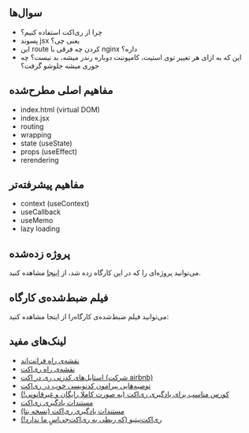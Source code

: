 ## سوال‌ها
- چرا از ری‌اکت استفاده کنیم؟
- پسوند jsx یعنی چی؟
- این route کردن چه فرقی با nginx داره؟
- این که به ازای هر تغییر توی استیت، کامپوننت دوباره رندر میشه، بد نیست؟ چه جوری میشه جلوشو گرفت؟

## مفاهیم اصلی مطرح‌شده
- index.html (virtual DOM)
- index.jsx  
- routing
- wrapping
- state (useState)
- props (useEffect)
- rerendering

## مفاهیم پیشرفته‌تر
- context (useContext)
- useCallback
- useMemo
- lazy loading

## پروژه زده‌شده

می‌توانید پروژه‌ای را که در این کارگاه زده شد، از [اینجا](https://github.com/mbehnasr/react-workshop-web-1400-sharif) مشاهده کنید.

## فیلم ضبط‌شده‌ی کارگاه
می‌توانید فیلم ضبط‌شده‌ی کارگاه‌را از اینجا مشاهده کنید:


## لینک‌های مفید
- [نقشه‌ی راه فرانت‌اند](https://roadmap.sh/frontend)
- [نقشه‌ی راه ری‌اکت](https://roadmap.sh/react)
- [استایل‌های کدزنی ری‌ در اکت (شرکت airbnb)](https://github.com/airbnb/javascript/tree/master/react)
- [توصیه‌هایی پیرامون کدنویسی خوب در ری‌اکت](https://medium.com/swlh/how-to-write-great-react-c4f23f2f3f4f)
- [کورس مناسب برای یادگیری ری‌اکت (به صورت کاملا رایگان و غیرقانونی!)](https://download.ir/mastering-react/)
- [مستندات یادگیری ری‌اکت](https://create-react-app.dev/docs/folder-structure)
- [مستندات یادگیری ری‌اکت (نسخه بتا)](https://beta.reactjs.org/learn)
- [ری‌اکت‌نیتیو (که ربطی به ری‌اکت‌جی‌اسِِ ما ندارد!)](https://reactnative.dev/)
